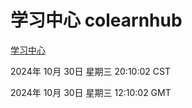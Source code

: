 # 学习中心 colearnhub
[学习中心](http://219.139.197.74:56308/colearnhub/)

2024年 10月 30日 星期三 20:10:02 CST

2024年 10月 30日 星期三 12:10:02 GMT
